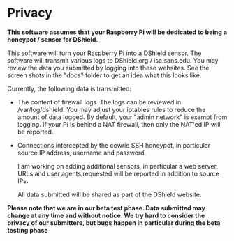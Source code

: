 # Privacy

**This software assumes that your Raspberry Pi will be dedicated to being
a honeypot / sensor for DShield.**

   This software will turn your Raspberry Pi into a DShield sensor.
The software will transmit various logs to DShield.org / isc.sans.edu.
You may review the data you submitted by logging into these websites. See the screen shots in the "docs" folder to get an idea what this looks like.

   Currently, the following data is transmitted:

- The content of firewall logs. The logs can be reviewed in /var/log/dshield. You may adjust your iptables rules to reduce the amount of data logged. By default, your "admin network" is exempt from logging. If your Pi is behind a NAT firewall, then only the NAT'ed IP will be reported.

- Connections intercepted by the cowrie SSH honeypot, in particular source IP address, username and password.

   I am working on adding additional sensors, in particular a web server. URLs and user agents requested will be reported in addition to source IPs. 

   All data submitted will be shared as part of the DShield website. 

**Please note that we are in our beta test phase. Data submitted may change
at any time and without notice. We try hard to consider the privacy of our
submitters, but bugs happen in particular during the beta testing phase**

